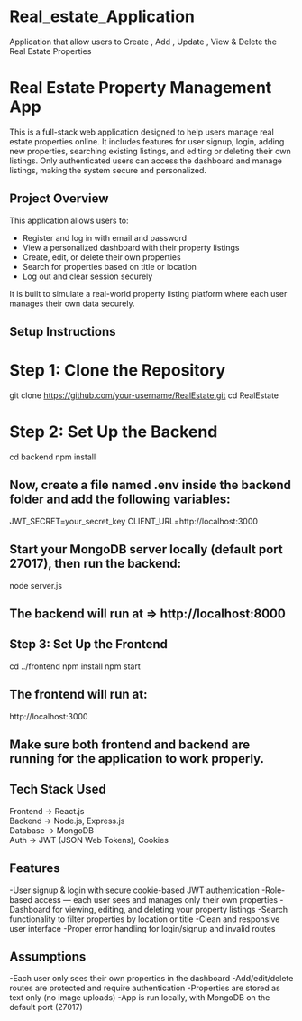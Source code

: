 # Real_estate_Application
Application that allow users to Create , Add , Update , View &amp; Delete the Real Estate Properties 

# Real Estate Property Management App

This is a full-stack web application designed to help users manage real estate properties online. It includes features for user signup, login, adding new properties, searching existing listings, and editing or deleting their own listings. Only authenticated users can access the dashboard and manage listings, making the system secure and personalized.

## Project Overview

This application allows users to:

- Register and log in with email and password
- View a personalized dashboard with their property listings
- Create, edit, or delete their own properties
- Search for properties based on title or location
- Log out and clear session securely

It is built to simulate a real-world property listing platform where each user manages their own data securely.

## Setup Instructions

# Step 1: Clone the Repository
git clone https://github.com/your-username/RealEstate.git
cd RealEstate

# Step 2: Set Up the Backend
cd backend
npm install

## Now, create a file named .env inside the backend folder and add the following variables:
JWT_SECRET=your_secret_key
CLIENT_URL=http://localhost:3000

## Start your MongoDB server locally (default port 27017), then run the backend:
node server.js

## The backend will run at => http://localhost:8000

##  Step 3: Set Up the Frontend
cd ../frontend
npm install
npm start

## The frontend will run at:
http://localhost:3000

## Make sure both frontend and backend are running for the application to work properly.

## Tech Stack Used

 Frontend -> React.js                       
 Backend  -> Node.js, Express.js            
 Database -> MongoDB                       
 Auth     -> JWT (JSON Web Tokens), Cookies 

## Features
 -User signup & login with secure cookie-based JWT authentication
 -Role-based access — each user sees and manages only their own properties
 -Dashboard for viewing, editing, and deleting your property listings
 -Search functionality to filter properties by location or title
 -Clean and responsive user interface
 -Proper error handling for login/signup and invalid routes
 
## Assumptions
 -Each user only sees their own properties in the dashboard
 -Add/edit/delete routes are protected and require authentication
 -Properties are stored as text only (no image uploads)
 -App is run locally, with MongoDB on the default port (27017)

